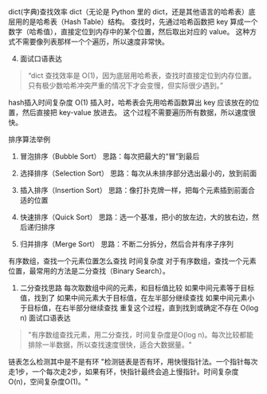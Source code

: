 dict(字典)查找效率
dict（无论是 Python 里的 dict，还是其他语言的哈希表）底层用的是哈希表（Hash Table）结构。
查找时，先通过哈希函数把 key 算成一个数字（哈希值），直接定位到内存中的某个位置，然后取出对应的 value。
这种方式不需要像列表那样一个个遍历，所以速度非常快。

4. 面试口语表达
> “dict 查找效率是 O(1)，因为底层用哈希表，查找时直接定位到内存位置。只有极少数哈希冲突严重的情况下才会变慢，但实际很少遇到。”


hash插入时间复杂度
 O(1)
插入时，哈希表会先用哈希函数算出 key 应该放在的位置，然后直接把 key-value 放进去。
这个过程不需要遍历所有数据，所以速度很快。

排序算法举例
1. 冒泡排序（Bubble Sort）
思路：每次把最大的“冒”到最后

2. 选择排序（Selection Sort）
思路：每次从未排序部分选出最小的，放到前面

3. 插入排序（Insertion Sort）
思路：像打扑克牌一样，把每个元素插到前面合适的位置

4. 快速排序（Quick Sort）
思路：选一个基准，把小的放左边，大的放右边，然后递归排序

5. 归并排序（Merge Sort）
思路：不断二分拆分，然后合并有序子序列


有序数组，查找一个元素位置怎么查找 时间复杂度
对于有序数组，查找一个元素位置，最常用的方法是二分查找（Binary Search）。
1. 二分查找思路
每次取数组中间的元素，和目标值比较
如果中间元素等于目标值，找到了
如果中间元素大于目标值，在左半部分继续查找
如果中间元素小于目标值，在右半部分继续查找
重复这个过程，直到找到或确定不存在
O(log n)
面试口语表达
> "有序数组查找元素，用二分查找，时间复杂度是O(log n)。每次比较都能排除一半数据，所以查找速度很快，适合大数据量。"

链表怎么检测其中是不是有环
"检测链表是否有环，用快慢指针法。一个指针每次走1步，一个每次走2步，如果有环，快指针最终会追上慢指针。时间复杂度O(n)，空间复杂度O(1)。"